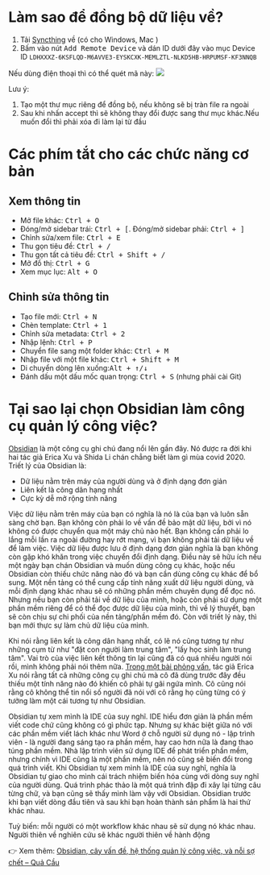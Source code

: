 # Làm sao để đồng bộ dữ liệu về?
1. Tải [Syncthing](https://syncthing.net/downloads/) về (có cho Windows, Mac ) 
2. Bấm vào nút <kbd>Add Remote Device</kbd> và dán ID dưới đây vào mục Device ID
`LDHXXXZ-6KSFLQD-M6AVVE3-EYSKCXK-MEMLZTL-NLKD5HB-HRPUMSF-KF3NNQB`

Nếu dùng điện thoại thì có thể quét mã này:
![](https://i.imgur.com/cABRyXJ.png)

Lưu ý:
1. Tạo một thư mục riêng để đồng bộ, nếu không sẽ bị tràn file ra ngoài 
2. Sau khi nhấn accept thì sẽ không thay đổi được sang thư mục khác.Nếu muốn đổi thì phải xóa đi làm lại từ đầu

# Các phím tắt cho các chức năng cơ bản
## Xem thông tin
- Mở file khác: <kbd>Ctrl + O</kbd>
- Đóng/mở sidebar trái: <kbd>Ctrl + [</kbd>. Đóng/mở sidebar phải: <kbd>Ctrl + ]</kbd>
- Chỉnh sửa/xem file: <kbd>Ctrl + E</kbd>
- Thu gọn tiêu đề: <kbd>Ctrl + /</kbd>
- Thu gọn tất cả tiêu đề: <kbd>Ctrl + Shift + /</kbd>
- Mở đồ thị: <kbd>Ctrl + G</kbd>
- Xem mục lục: <kbd>Alt + O</kbd>
## Chỉnh sửa thông tin
- Tạo file mới: <kbd>Ctrl + N</kbd>
- Chèn template: <kbd>Ctrl + 1</kbd>
- Chỉnh sửa metadata: <kbd>Ctrl + 2</kbd>
- Nhập lệnh: <kbd>Ctrl + P</kbd>
- Chuyển file sang một folder khác: <kbd>Ctrl + M</kbd>
- Nhập file với một file khác: <kbd>Ctrl + Shift + M</kbd>
- Di chuyển dòng lên xuống:<kbd>Alt + ↑/↓</kbd>
- Đánh dấu một dấu mốc quan trọng: <kbd>Ctrl + S</kbd> (nhưng phải cài Git) 

# Tại sao lại chọn Obsidian làm công cụ quản lý công việc?
[Obsidian](http://obsidian.md/) là một công cụ ghi chú đang nổi lên gần đây. Nó được ra đời khi hai tác giả Erica Xu và Shida Li chán chẳng biết làm gì mùa covid 2020. Triết lý của Obsidian là:
- Dữ liệu nằm trên máy của người dùng và ở định dạng đơn giản
- Liên kết là công dân hạng nhất
- Cực kỳ dễ mở rộng tính năng

Việc dữ liệu nằm trên máy của bạn có nghĩa là nó là của bạn và luôn sẵn sàng chờ bạn. Bạn không còn phải lo về vấn đề bảo mật dữ liệu, bởi vì nó không có được chuyển qua một máy chủ nào hết. Bạn không cần phải lo lắng mỗi lần ra ngoài đường hay rớt mạng, vì bạn không phải tải dữ liệu về để làm việc. Việc dữ liệu được lưu ở định dạng đơn giản nghĩa là bạn không còn gặp khó khăn trong việc chuyển đổi định dạng. Điều này sẽ hữu ích nếu một ngày bạn chán Obsidian và muốn dùng công cụ khác, hoặc nếu Obsidian còn thiếu chức năng nào đó và bạn cần dùng công cụ khác để bổ sung. Một nền tảng có thể cung cấp tính năng xuất dữ liệu người dùng, và mỗi định dạng khác nhau sẽ có những phần mềm chuyên dụng để đọc nó. Nhưng nếu bạn còn phải tải về dữ liệu của mình, hoặc còn phải sử dụng một phần mềm riêng để có thể đọc được dữ liệu của mình, thì về lý thuyết, bạn sẽ còn chịu sự chi phối của nền tảng/phần mềm đó. Còn với triết lý này, thì bạn mới thực sự làm chủ dữ liệu của mình.

Khi nói rằng liên kết là công dân hạng nhất, có lẽ nó cũng tương tự như những cụm từ như "đặt con người làm trung tâm", "lấy học sinh làm trung tâm". Vai trò của việc liên kết thông tin lại cũng đã có quá nhiều người nói rồi, mình không phải nói thêm nữa. [Trong một bài phỏng vấn](https://nesslabs.com/obsidian-featured-tool), tác giả Erica Xu nói rằng tất cả những công cụ ghi chú mà cô đã dùng trước đây đều thiếu một tính năng nào đó khiến cô phải tự gãi ngứa mình. Cô cũng nói rằng cô không thể tin nổi số người đã nói với cô rằng họ cũng từng có ý tưởng làm một cái tương tự như Obsidian.

Obsidian tự xem mình là IDE của suy nghĩ. IDE hiểu đơn giản là phần mềm viết code chứ cũng không có gì phức tạp. Nhưng sự khác biệt giữa nó với các phần mềm viết lách khác như Word ở chỗ người sử dụng nó - lập trình viên - là người đang sáng tạo ra phần mềm, hay cao hơn nữa là đang thao túng phần mềm. Nhà lập trình viên sử dụng IDE để phát triển phần mềm, nhưng chính vì IDE cũng là một phần mềm, nên nó cũng sẽ biến đổi trong quá trình viết. Khi Obsidian tự xem mình là IDE của suy nghĩ, nghĩa là Obsidian tự giao cho mình cái trách nhiệm biến hóa cùng với dòng suy nghĩ của người dùng. Quá trình phác thảo là một quá trình đập đi xây lại từng câu từng chữ, và bạn cũng sẽ thấy mình làm vậy với Obsidian. Obsidian trước khi bạn viết dòng đầu tiên và sau khi bạn hoàn thành sản phẩm là hai thứ khác nhau.

Tuỳ biến: mỗi người có một workflow khác nhau sẽ sử dụng nó khác nhau. Người thiên về nghiên cứu sẽ khác người thiên về hành động

👉 Xem thêm: [Obsidian, cây vấn đề, hệ thống quản lý công việc, và nỗi sợ chết – Quả Cầu](https://xn--qucu-hr5aza.cc/obsidian?utm_source=Obsidian+Qu%E1%BA%A3+C%E1%BA%A7u+%C2%BB+%C4%90%E1%BB%8Dc+k%E1%BB%B9+h%C6%B0%E1%BB%9Bng+d%E1%BA%ABn+s%E1%BB%AD+d%E1%BB%A5ng+tr%C6%B0%E1%BB%9Bc+khi+d%C3%B9ng&utm_medium=Obsidian&utm_campaign=Giai+%C4%91o%E1%BA%A1n+1)